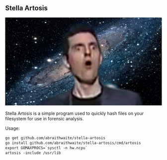 Stella Artosis
--------------

![Stella](artosis.jpg)

Stella Artosis is a simple program used to quickly hash files on your
filesystem for use in forensic analysis.

Usage:

```
go get github.com/abraithwaite/stella-artosis
go install github.com/abraithwaite/stella-artosis/cmd/artosis
export GOMAXPROCS=`sysctl -n hw.ncpu`
artosis -include /usr/lib
```
